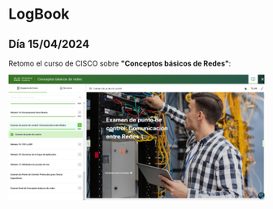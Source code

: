 # LogBook 
## Día 15/04/2024

Retomo el curso de CISCO sobre **"Conceptos básicos de Redes"**:

![Curso CISCO](Images/09.png "Curso conceptos básicos de redes de CISCO")

